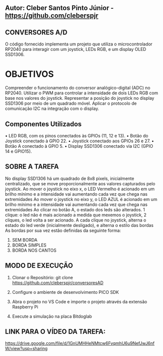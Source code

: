## Autor: Cleber Santos Pinto Júnior - https://github.com/cleberspjr

## CONVERSORES A/D
O código fornecido implementa um projeto que utiliza o microcontrolador RP2040 para interagir com um joystick, LEDs RGB, e um display OLED SSD1306.

# OBJETIVOS
Compreender o funcionamento do conversor analógico-digital (ADC) no RP2040.
Utilizar o PWM para controlar a intensidade de dois LEDs RGB com base nos valores do joystick.
Representar a posição do joystick no display SSD1306 por meio de um quadrado móvel.
Aplicar o protocolo de comunicação I2C na integração com o display.

## Componentes Utilizados

• LED RGB, com os pinos conectados às GPIOs (11, 12 e 13).
• Botão do Joystick conectado à GPIO 22.
• Joystick conectado aos GPIOs 26 e 27.
• Botão A conectado à GPIO 5.
• Display SSD1306 conectado via I2C (GPIO 14 e GPIO15).

## SOBRE A TAREFA
No display SSD1306 há um quadrado de 8x8 pixels, inicialmente centralizado, que se move proporcionalmente aos valores capturados pelo joystick.
Ao mover o joystick no eixo x, o LED Vermelho é acionado em um brilho mínimo e a intensidade vai aumentando cada vez que chega nas extremidades 
Ao mover o joystick no eixo y, o LED AZUL é acionado em um brilho mínimo e a intensidade vai aumentando cada vez que chega nas extremidades 
Ao clicar no botão A, o estado dos leds são alterados. 1 clique: o led não é mais acionado a medida que mexemos o joystick, 2 cliques, o led volta a ser acionado.
A cada clique no joystick, alterna o estado do led verde (inicialmente desligado), e alterna o estilo das bordas
As bordas por sua vez estão definidas da seguinte forma: 
   1. SEM BORDA
   2. BORDA SIMPLES
   3. BORDA NOS CANTOS 

## MODO DE EXECUÇÃO

1. Clonar o Repositório: git clone https://github.com/cleberspjr/conversoresAD

2. Configure o ambiente de desenvolvimento PICO SDK

3. Abra o projeto no VS Code e importe o projeto através da extensão Raspberry Pi 

4. Execute a simulação na placa Bitdoglab


## LINK PARA O VÍDEO DA TAREFA: 

https://drive.google.com/file/d/1GnUMHHeNMtcw6FvqmhU6u9NefJwJ6nfW/view?usp=sharing
